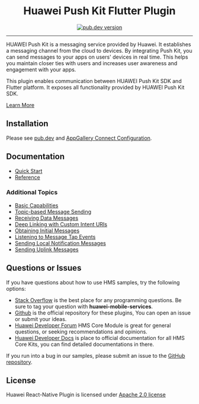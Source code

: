 <p align="center">
  <h1 align="center">Huawei Push Kit Flutter Plugin</h1>
</p>



<p align="center">
  <a href="https://pub.dev/packages/huawei_gameservice"><img src="https://img.shields.io/pub/v/huawei_push?style=for-the-badge" alt="pub.dev version"></a>
</p>


----

HUAWEI Push Kit is a messaging service provided by Huawei. It establishes a messaging channel from the cloud to devices. By integrating Push Kit, you can send messages to your apps on users' devices in real time. This helps you maintain closer ties with users and increases user awareness and engagement with your apps. 

This plugin enables communication between HUAWEI Push Kit SDK and Flutter platform. It exposes all functionality provided by HUAWEI Push Kit SDK.

[Learn More](https://developer.huawei.com/consumer/en/doc/development/HMSCore-Guides-V5/service-introduction-0000001050040060-V5?ha_source=hms1)

## Installation

Please see [pub.dev](https://pub.dev/packages/huawei_push/install) and [AppGallery Connect Configuration](https://developer.huawei.com/consumer/en/doc/development/HMS-Plugin-Guides/config-agc-0000001050178043?ha_source=hms1).

## Documentation

- [Quick Start](https://developer.huawei.com/consumer/en/doc/development/HMS-Plugin-Guides/basiccapabilities-0000001050417999?ha_source=hms1)
- [Reference](https://developer.huawei.com/consumer/en/doc/development/HMS-Plugin-References/overview-0000001057463088?ha_source=hms1)

### Additional Topics
- [Basic Capabilities](https://developer.huawei.com/consumer/en/doc/development/HMS-Plugin-Guides/basiccapabilities-0000001050417999?ha_source=hms1)
- [Topic-based Message Sending](https://developer.huawei.com/consumer/en/doc/development/HMS-Plugin-Guides/topicbased-message-0000001050190681?ha_source=hms1)
- [Receiving Data Messages](https://developer.huawei.com/consumer/en/doc/development/HMS-Plugin-Guides/receiving-data-messages-at-killed-state-0000001058199547?ha_source=hms1)
- [Deep Linking with Custom Intent URIs](https://developer.huawei.com/consumer/en/doc/development/HMS-Plugin-Guides/deeplinking-custom-0000001055875857?ha_source=hms1)
- [Obtaining Initial Messages](https://developer.huawei.com/consumer/en/doc/development/HMS-Plugin-Guides/get-initial-notif-0000001056552970?ha_source=hms1)
- [Listening to Message Tap Events](https://developer.huawei.com/consumer/en/doc/development/HMS-Plugin-Guides/listen-notif-message-0000001057481400?ha_source=hms1)
- [Sending Local Notification Messages](https://developer.huawei.com/consumer/en/doc/development/HMS-Plugin-Guides/send-local-notif-0000001057760996?ha_source=hms1)
- [Sending Uplink Messages](https://developer.huawei.com/consumer/en/doc/development/HMS-Plugin-Guides/send-uplink-0000001057200983?ha_source=hms1)

## Questions or Issues

If you have questions about how to use HMS samples, try the following options:
- [Stack Overflow](https://stackoverflow.com/questions/tagged/huawei-mobile-services) is the best place for any programming questions. Be sure to tag your question with 
**huawei-mobile-services**.
- [Github](https://github.com/HMS-Core/hms-flutter-plugin) is the official repository for these plugins, You can open an issue or submit your ideas.
- [Huawei Developer Forum](https://forums.developer.huawei.com/forumPortal/en/home?fid=0101187876626530001?ha_source=hms1) HMS Core Module is great for general questions, or seeking recommendations and opinions.
- [Huawei Developer Docs](https://developer.huawei.com/consumer/en/doc/overview/HMS-Core-Plugin?ha_source=hms1) is place to official documentation for all HMS Core Kits, you can find detailed documentations in there.

If you run into a bug in our samples, please submit an issue to the [GitHub repository](https://github.com/HMS-Core/hms-flutter-plugin).

## License

Huawei React-Native Plugin is licensed under [Apache 2.0 license](LICENCE)